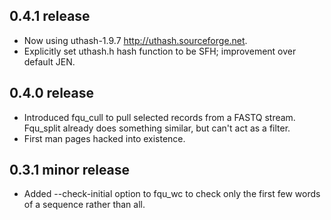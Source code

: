 ## 0.4.1 release
* Now using uthash-1.9.7 http://uthash.sourceforge.net.
* Explicitly set uthash.h hash function to be SFH; improvement over default JEN.

## 0.4.0 release
* Introduced fqu_cull to pull selected records from a FASTQ stream. Fqu_split already does something similar, but can't act as a filter.
* First man pages hacked into existence.


## 0.3.1 minor release
* Added --check-initial option to fqu_wc to check only the first few words
of a sequence rather than all.
